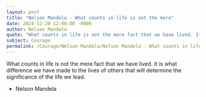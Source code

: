 ```yaml
---
layout: post
title: "Nelson Mandela - What counts in life is not the mere"
date: 2024-12-28 12:00:00 -0000
author: Nelson Mandela
quote: "What counts in life is not the mere fact that we have lived. It is what difference we have made to the lives of others that will determine the significance of the life we lead."
subject: Courage
permalink: /Courage/Nelson Mandela/Nelson Mandela - What counts in life is not the mere
---
```


What counts in life is not the mere fact that we have lived. It is what difference we have made to the lives of others that will determine the significance of the life we lead.

- Nelson Mandela
